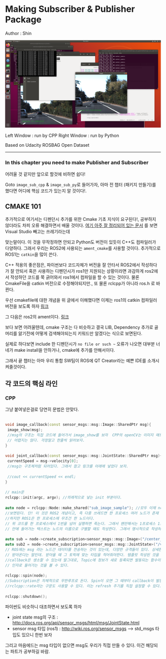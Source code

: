 # Making Subscriber & Publisher Package
Author : Shin

![example](media/cpp_py_example_1.png)

Left Window : run by CPP
Right Window : run by Python

Based on Udacity ROSBAG Open Dataset

***
 

### In this chapter you need to make Publisher and Subscriber

어려울 것 같지만 앞으로 할것에 비하면 쉽다!

Goto `image_sub_cpp` & `image_sub_py`로 들어가자, 아마 전 챕터 (패키지 만들기)를 했다면 어디에 핵심 코드가 있는지 알 것이다!.

## CMAKE 101

추가적으로 여기서는 디펜던시 추가를 위한 Cmake 기초 지식이 요구된다!, 공부하지 않더라도 차피 오류 해결하면서 배울 것이다.
[여기 아주 잘 정리되어 있는 문서](https://gist.github.com/luncliff/6e2d4eb7ca29a0afd5b592f72b80cb5c) 를 보면 Visual Studio 빼고는 쓰레기라는데 

맞는말이다. 이 것을 무작정하면 안되고
Python도 버전이 있듯이 C++도 컴파일러가 다양하다. 그래서 우리는 ROS2에 사용되는 `ament_cmake`를 사용할 것이다. 추가적으로 ROS1는 `catkin`을 많이 쓴다.
   
C++ 적용의 좋은점은, 파이썬보다 코드자체가 버전을 잘 안타서 ROS2에서 작성하다가 잘 안되서 혹은 사용하는 디펜던시가 ros1만 지원되는 상황이라면 과감하게 ros2에서 작성하던 코드를 쭉 긁어와서 ros1에서 컴파일을 할 수 있는 것이다. 물론 CmakeFile을 catkin 버전으로 수정해야되지만., 또 물론 rclcpp가 아니라 ros.h 로 바뀐다.

우선 cmakefile에 대한 개념을 위 글에서 이해했다면 이제는 ros1의 catkin 컴파일러 버전을 보도록 하자 [링크](http://wiki.ros.org/ko/ROS/Tutorials/catkin/CreatingPackage)

그 다음은 ros2의 ament이다. [링크](https://index.ros.org/doc/ros2/Tutorials/Ament-CMake-Documentation/)

보다 보면 어려울텐데, cmake 구조는 다 비슷하고 결국 LIB, Dependency 추가로 골머리를 앓기전에 어떻게 검색해야되는지 키워드만 알겠다는 식으로 보면된다. 

실제로 하다보면 include 한 디펜던시가 `no file or such ~` 오류가 나오면 대부분 너네가 make install을 안하거나, cmake에 추가를 안해서이다.



그래서 끝 챕터는 아마 우리 통합 SW팀이 ROS에 QT Creator라는 예쁜 IDE를 소개시켜줄것이다.


## 각 코드의 핵심 라인

### CPP
그냥 붙여넣은걸로 당연히 문법은 안맞다.
```C++

void image_callback(const sensor_msgs::msg::Image::SharedPtr msg){
 image_show(msg);
 //msg의 구조는 직접 코드에 들어가서 image_show를 보자  CPP의 openCV는 이미지 매트릭스 .. Mat를 직접 설정해야되서 복잡하게 보일 수 있지만
 // 어렵지는 않다. 걱정말고 한줄씩 읽어보자.
}

void joint_callback(const sensor_msgs::msg::JointState::SharedPtr msg){
 currentSpeed = msg->velocity[0];
 //msg는 구조체처럼 되어있다. 그래서 참고 링크를 아래에 넣었다 보자.
 
 //cout << currentSpeed << endl;
}

// main문
rclcpp::init(argc, argv); //의례적으로 넣는 init 부분이다.

auto node = rclcpp::Node::make_shared("sub_image_sample"); //모두 이제 node라는 개념을 알텐데, ros를 사용하는 한 쓰레드당 한 노드를 부여한다고
//보면된다. 단! 이 것은 ROS2 개념이고, 즉 다중 쓰레드면 한 프로세스 여러 노드가 존재 할 수 있다.    
//하지만 ROS1은 한 프로세스에 무조건 한 노드이다.
// 위 코드를 한 프로세스에서 1번을 넘어 실행하면 죽는다. 그래서 왠만해서는 1프로세스 1노드로 작성하자.
// 안에 들어가는 텍스트는 노드의 이름으로 구별할 때도 작성한다. 그래서 명시적으로 작성하도록 하자. 
  
auto sub = node->create_subscription<sensor_msgs::msg::Image>("/center_camera/image_color", image_callback);
auto sub2 = node->create_subscription<sensor_msgs::msg::JointState>("/vehicle/joint_states", joint_callback);
// ROS에는 msg 라는 노드간 데이터를 전송하는 것이 있는데, 다양한 규격들이 있다. 상세한것은 아래에 따로 설명, 그래서 여튼 Subscript 정보를 
// 받아온다는 말인데. 받아올 때 그 토픽에 맞는 타입을 적어줘야한다. 템플릿 작성된 것을 볼 수 있다.
//callback은 생소할 수 있는데 말그대로, Topic에 정보가 새로 등록되면 발동되는 함수이다. 위에 함수처럼 작성되어 있고, 자동으로 그 토픽의 msg가
// 인자로 들어가는 것을 볼 수 있다.

rclcpp::spin(node);
//Subscription은 자체적으로 무한루프로 돈다. Spin이 오면 그 때부터 callback이 발동한다. 즉 Spin을 해야 루프가 발동을 한다.
//rclcpp::rate라는 구문도 사용할 수 있다. 이는 refresh 주기를 직접 설정할 수 있다.

rclcpp::shutdown();
```

파이썬도 비슷하니 대조하면서 보도록 하자

* joint state msg의 구조 : http://docs.ros.org/api/sensor_msgs/html/msg/JointState.html
* sensor msg 타입 (ros1) : http://wiki.ros.org/sensor_msgs --> std_msgs 타입도 있으니 한번 보자

그리고 마음에드는 msg 타입이 없으면 msg도 우리가 직접 만들 수 있다. 이건 해당되는 파트가 공부하길 바람.
